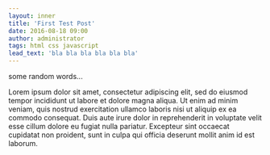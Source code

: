 ```yaml
---
layout: inner
title: 'First Test Post'
date: 2016-08-18 09:00
author: administrator
tags: html css javascript
lead_text: 'bla bla bla bla bla bla'
---
```

some random words...

Lorem ipsum dolor sit amet, consectetur adipiscing elit, sed do eiusmod tempor incididunt ut labore et dolore magna aliqua. Ut enim ad minim veniam, quis nostrud exercitation ullamco laboris nisi ut aliquip ex ea commodo consequat. Duis aute irure dolor in reprehenderit in voluptate velit esse cillum dolore eu fugiat nulla pariatur. Excepteur sint occaecat cupidatat non proident, sunt in culpa qui officia deserunt mollit anim id est laborum.
